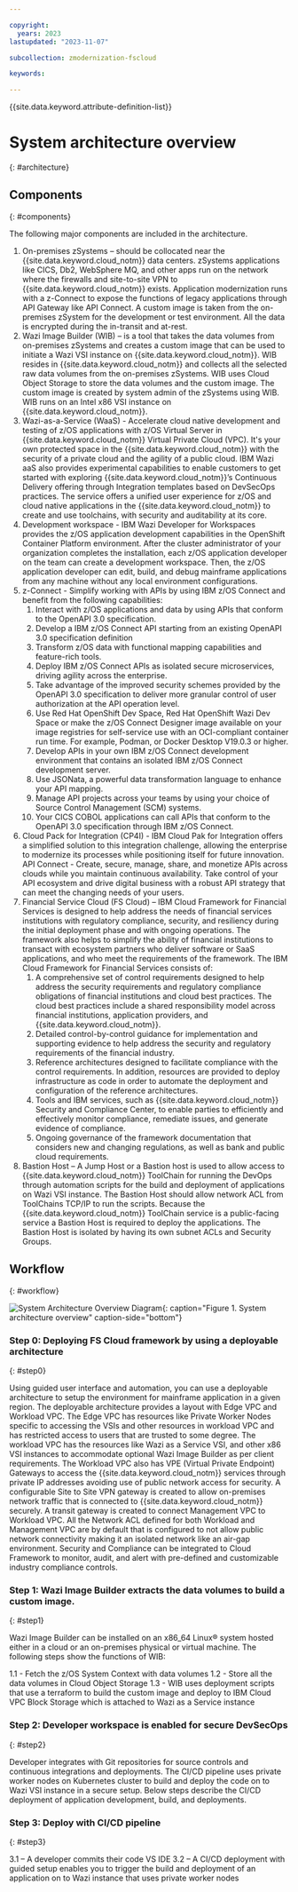 ```yaml
---

copyright:
  years: 2023
lastupdated: "2023-11-07"

subcollection: zmodernization-fscloud

keywords:

---
```


{{site.data.keyword.attribute-definition-list}}

# System architecture overview
{: #architecture}

## Components
{: #components}

The following major components are included in the architecture.

1. On-premises zSystems – should be collocated near the {{site.data.keyword.cloud_notm}} data centers. zSystems applications like CICS, Db2, WebSphere MQ, and other apps run on the network where the firewalls and site-to-site VPN to {{site.data.keyword.cloud_notm}} exists. Application modernization runs with a z-Connect to expose the functions of legacy applications through API Gateway like API Connect. A custom image is taken from the on-premises zSystem for the development or test environment. All the data is encrypted during the in-transit and at-rest.
2. Wazi Image Builder (WIB) – is a tool that takes the data volumes from on-premises zSystems and creates a custom image that can be used to initiate a Wazi VSI instance on {{site.data.keyword.cloud_notm}}. WIB resides in {{site.data.keyword.cloud_notm}} and collects all the selected raw data volumes from the on-premises zSystems. WIB uses Cloud Object Storage to store the data volumes and the custom image. The custom image is created by system admin of the zSystems using WIB. WIB runs on an Intel x86 VSI instance on {{site.data.keyword.cloud_notm}}.
3. Wazi-as-a-Service (WaaS) - Accelerate cloud native development and testing of z/OS applications with z/OS Virtual Server in {{site.data.keyword.cloud_notm}} Virtual Private Cloud (VPC). It's your own protected space in the {{site.data.keyword.cloud_notm}} with the security of a private cloud and the agility of a public cloud. IBM Wazi aaS also provides experimental capabilities to enable customers to get started with exploring {{site.data.keyword.cloud_notm}}’s Continuous Delivery offering through Integration templates based on DevSecOps practices. The service offers a unified user experience for z/OS and cloud native applications in the {{site.data.keyword.cloud_notm}} to create and use toolchains, with security and auditability at its core.
4. Development workspace - IBM Wazi Developer for Workspaces provides the z/OS application development capabilities in the OpenShift Container Platform environment. After the cluster administrator of your organization completes the installation, each z/OS application developer on the team can create a development workspace. Then, the z/OS application developer can edit, build, and debug mainframe applications from any machine without any local environment configurations.
5. z-Connect - Simplify working with APIs by using IBM z/OS Connect and benefit from the following capabilities:
     1. Interact with z/OS applications and data by using APIs that conform to the OpenAPI 3.0 specification. 
     2. Develop a IBM z/OS Connect API starting from an existing OpenAPI 3.0 specification definition 
     3. Transform z/OS data with functional mapping capabilities and feature-rich tools.
     4. Deploy IBM z/OS Connect APIs as isolated secure microservices, driving agility across the enterprise.
     5. Take advantage of the improved security schemes provided by the OpenAPI 3.0 specification to deliver more granular control of user authorization at the API operation level.
     6. Use Red Hat OpenShift Dev Space, Red Hat OpenShift Wazi Dev Space or make the z/OS Connect Designer image available on your image registries for self-service use with an OCI-compliant container run time. For example, Podman, or Docker Desktop V19.0.3 or higher.
     7. Develop APIs in your own IBM z/OS Connect development environment that contains an isolated IBM z/OS Connect development server.
     8. Use JSONata, a powerful data transformation language to enhance your API mapping.
     9. Manage API projects across your teams by using your choice of Source Control Management (SCM) systems.
     10. Your CICS COBOL applications can call APIs that conform to the OpenAPI 3.0 specification through IBM z/OS Connect.
6. Cloud Pack for Integration (CP4I) - IBM Cloud Pak for Integration offers a simplified solution to this integration challenge, allowing the enterprise to modernize its processes while positioning itself for future innovation. API Connect - Create, secure, manage, share, and monetize APIs across clouds while you maintain continuous availability. Take control of your API ecosystem and drive digital business with a robust API strategy that can meet the changing needs of your users.
7. Financial Service Cloud (FS Cloud) – IBM Cloud Framework for Financial Services is designed to help address the needs of financial services institutions with regulatory compliance, security, and resiliency during the initial deployment phase and with ongoing operations. The framework also helps to simplify the ability of financial institutions to transact with ecosystem partners who deliver software or SaaS applications, and who meet the requirements of the framework. The IBM Cloud Framework for Financial Services consists of:
      1. A comprehensive set of control requirements designed to help address the security requirements and regulatory compliance obligations of financial institutions and cloud best practices. The cloud best practices include a shared responsibility model across financial institutions, application providers, and {{site.data.keyword.cloud_notm}}.
      2. Detailed control-by-control guidance for implementation and supporting evidence to help address the security and regulatory requirements of the financial industry.
      3. Reference architectures designed to facilitate compliance with the control requirements. In addition, resources are provided to deploy infrastructure as code in order to automate the deployment and configuration of the reference architectures.
      4. Tools and IBM services, such as {{site.data.keyword.cloud_notm}} Security and Compliance Center, to enable parties to efficiently and effectively monitor compliance, remediate issues, and generate evidence of compliance.
      5. Ongoing governance of the framework documentation that considers new and changing regulations, as well as bank and public cloud requirements.
8. Bastion Host – A Jump Host or a Bastion host is used to allow access to {{site.data.keyword.cloud_notm}} ToolChain for running the DevOps through automation scripts for the build and deployment of applications on Wazi VSI instance. The Bastion Host should allow network ACL from ToolChains TCP/IP to run the scripts. Because the {{site.data.keyword.cloud_notm}} ToolChain service is a public-facing service a Bastion Host is required to deploy the applications. The Bastion Host is isolated by having its own subnet ACLs and Security Groups. 


## Workflow
{: #workflow}

![System Architecture Overview Diagram](images/ArchOverview-v4.0.png){: caption="Figure 1. System architecture overview" caption-side="bottom"}

### Step 0:  Deploying FS Cloud framework by using a deployable architecture
{: #step0}

Using guided user interface and automation, you can use a deployable architecture to setup the environment for mainframe application in a given region. The deployable architecture provides a layout with Edge VPC and Workload VPC. The Edge VPC has resources like Private Worker Nodes specific to accessing the VSIs and other resources in workload VPC and has restricted access to users that are trusted to some degree. The workload VPC has the resources like Wazi as a Service VSI, and other x86 VSI instances to accommodate optional Wazi Image Builder as per client requirements. The Workload VPC also has VPE (Virtual Private Endpoint) Gateways to access the {{site.data.keyword.cloud_notm}} services through private IP addresses avoiding use of public network access for security. A configurable Site to Site VPN gateway is created to allow on-premises network traffic that is connected to {{site.data.keyword.cloud_notm}} securely. A transit gateway is created to connect Management VPC to Workload VPC. All the Network ACL defined for both Workload and Management VPC are by default that is configured to not allow public network connectivity making it an isolated network like an air-gap environment. Security and Compliance can be integrated to Cloud Framework to monitor, audit, and alert with pre-defined and customizable industry compliance controls.

### Step 1: Wazi Image Builder extracts the data volumes to build a custom image.
{: #step1}

Wazi Image Builder can be installed on an x86_64 Linux® system hosted either in a cloud or an on-premises physical or virtual machine. The following steps show the functions of WIB:

1.1	- Fetch the z/OS System Context with data volumes
1.2	- Store all the data volumes in Cloud Object Storage
1.3	- WIB uses deployment scripts that use a terraform to build the custom image and deploy to IBM Cloud VPC Block Storage which is attached to Wazi as a Service instance

### Step 2: Developer workspace is enabled for secure DevSecOps
{: #step2}

Developer integrates with Git repositories for source controls and continuous integrations and deployments. The CI/CD pipeline uses private worker nodes on Kubernetes cluster to build and deploy the code on to Wazi VSI instance in a secure setup. Below steps describe the CI/CD deployment of application development, build, and deployments.

### Step 3: Deploy with CI/CD pipeline
{: #step3}

3.1	– A developer commits their code VS IDE
3.2	– A CI/CD deployment with guided setup enables you to trigger the build and deployment of an application on to Wazi instance that uses private worker nodes

